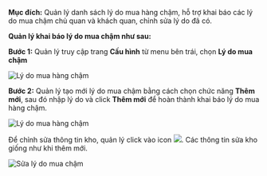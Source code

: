 **Mục đích:** Quản lý danh sách lý do mua hàng chậm, hỗ trợ khai báo các lý do mua chậm chủ quan và khách quan, chỉnh sửa lý do đã có.

**Quản lý khai báo lý do mua chậm như sau:**

**Bước 1:** Quản lý truy cập trang **Cấu hình** từ menu bên trái, chọn **Lý do mua chậm**

![Lý do mua hàng chậm](https://user-images.githubusercontent.com/75475064/105441343-ec0e2100-5c9a-11eb-83c2-1599f274bdec.png)

**Bước 2:** Quản lý tạo mới lý do mua chậm bằng cách chọn chức năng **Thêm mới**, sau đó nhập lý do và click **Thêm mới** để hoàn thành khai báo lý do mua hàng chậm.

![Lý do mua hàng chậm](https://user-images.githubusercontent.com/75475064/105442731-d4d03300-5c9c-11eb-9014-37118cf7c15c.png)

Để chỉnh sửa thông tin kho, quản lý click vào icon ![](https://user-images.githubusercontent.com/75475064/105442872-28db1780-5c9d-11eb-8763-202d7542382b.png). Các thông tin sửa kho giống như khi thêm mới.

![Sửa lý do mua chậm](https://user-images.githubusercontent.com/75475064/105442979-50ca7b00-5c9d-11eb-9af1-aac4b58ed923.png)

